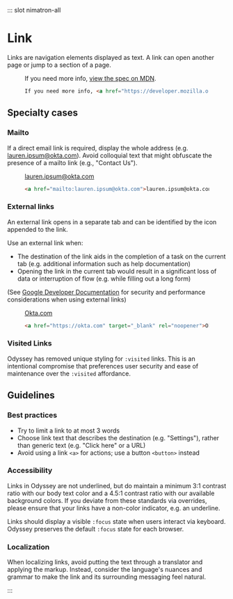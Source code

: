 ::: slot nimatron-all

# Link

Links are navigation elements displayed as text. A link can open another page or jump to a section of a page.

<figure class="nimatron--example">
  <div class="nimatron--rendered">
    <p>If you need more info, <a href="https://developer.mozilla.org/en-US/docs/Web/HTML/Element/link" class="is-link-default">view the spec on MDN</a>.</p>
  </div>

  ```html
  If you need more info, <a href="https://developer.mozilla.org/en-US/docs/Web/HTML/Element/link" class="is-link-default">view the spec on MDN</a>.
  ```

</figure>

## Specialty cases

### Mailto

If a direct email link is required, display the whole address (e.g. lauren.ipsum@okta.com). Avoid colloquial text that might obfuscate the presence of a mailto link (e.g., "Contact Us").

<figure class="nimatron--example">
  <div class="nimatron--rendered">
    <a href="mailto:lauren.ipsum@okta.com">lauren.ipsum@okta.com</a>
  </div>

  ```html
  <a href="mailto:lauren.ipsum@okta.com">lauren.ipsum@okta.com</a>
  ```
</figure>

### External links

An external link opens in a separate tab and can be identified by the <span class="sample--external-link-icon" aria-label="External link icon"></span> icon appended to the link.

Use an external link when:

<ul>
  <li>The destination of the link aids in the completion of a task on the current tab (e.g. additional information such as help documentation)</li>
  <li>Opening the link in the current tab would result in a significant loss of data or interruption of flow (e.g. while filling out a long form)</li>
</ul>

(See <a href="https://developers.google.com/web/tools/lighthouse/audits/noopener">Google Developer Documentation</a> for security and performance considerations when using external links)

<figure class="nimatron--example">
  <div class="nimatron--rendered">
    <a href="https://okta.com" target="_blank" rel="noopener">Okta.com</a>
  </div>

  ```html
  <a href="https://okta.com" target="_blank" rel="noopener">Okta.com</a>
  ```
</figure>

### Visited Links

Odyssey has removed unique styling for `:visited` links. This is an intentional compromise that preferences user security and ease of maintenance over the `:visited` affordance.

## Guidelines

### Best practices

<ul>
  <li>Try to limit a link to at most 3 words</li>
  <li>Choose link text that describes the destination (e.g. "Settings"), rather than generic text (e.g. "Click here" or a URL)</li>
  <li>Avoid using a link <code>&lt;a&gt;</code> for actions; use a button <code>&lt;button&gt;</code> instead</li>
</ul>

### Accessibility

Links in Odyssey are not underlined, but do maintain a minimum 3:1 contrast ratio with our body text color and a 4.5:1 contrast ratio with our available background colors. If you deviate from these standards via overrides, please ensure that your links have a non-color indicator, e.g. an underline.

Links should display a visible <code>:focus</code> state when users interact via keyboard. Odyssey preserves the default `:focus` state for each browser.

### Localization

When localizing links, avoid putting the text through a translator and applying the markup. Instead, consider the language's nuances and grammar to make the link and its surrounding messaging feel natural.

:::
